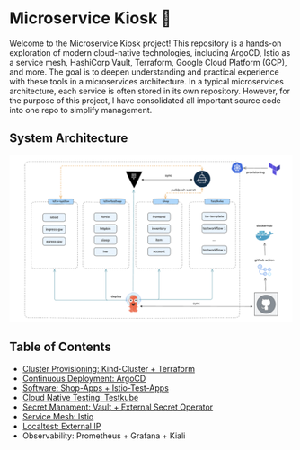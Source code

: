 # Microservice Kiosk 🍬
Welcome to the Microservice Kiosk project! This repository is a hands-on exploration of modern cloud-native technologies, including ArgoCD, Istio as a service mesh, HashiCorp Vault, Terraform, Google Cloud Platform (GCP), and more. The goal is to deepen understanding and practical experience with these tools in a microservices architecture. In a typical microservices architecture, each service is often stored in its own repository. However, for the purpose of this project, I have consolidated all important source code into one repo to simplify management.

## System Architecture
![Screenshot](/images/cnk-architecture.png)

## Table of Contents
- [Cluster Provisioning: Kind-Cluster + Terraform](IaC/README.md)
- [Continuous Deployment: ArgoCD](argocd/README.md)
- [Software: Shop-Apps + Istio-Test-Apps](app/README.md)
- [Cloud Native Testing: Testkube](testkube/README.md)
- [Secret Manament: Vault + External Secret Operator](vault/README.md)
- [Service Mesh: Istio](istio/README.md)
- [Localtest: External IP](metallb/README.md)
- Observability:  Prometheus + Grafana + Kiali
